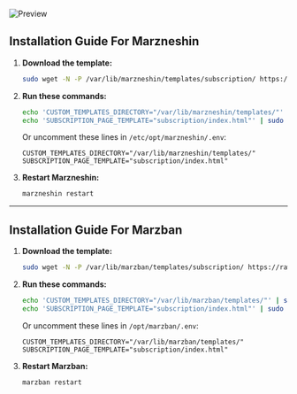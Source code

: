 ![Preview](preview.png)

## Installation Guide For Marzneshin

1. **Download the template:**
   ```sh
   sudo wget -N -P /var/lib/marzneshin/templates/subscription/ https://raw.githubusercontent.com/erfjab/ClockSub/refs/heads/main/marzneshin/index.html
   ```

2. **Run these commands:**
   ```sh
   echo 'CUSTOM_TEMPLATES_DIRECTORY="/var/lib/marzneshin/templates/"' | sudo tee -a /etc/opt/marzneshin/.env
   echo 'SUBSCRIPTION_PAGE_TEMPLATE="subscription/index.html"' | sudo tee -a /etc/opt/marzneshin/.env
   ```
   Or uncomment these lines in `/etc/opt/marzneshin/.env`:
   ```
   CUSTOM_TEMPLATES_DIRECTORY="/var/lib/marzneshin/templates/"
   SUBSCRIPTION_PAGE_TEMPLATE="subscription/index.html"
   ```

3. **Restart Marzneshin:**
   ```sh
   marzneshin restart
   ```

---

## Installation Guide For Marzban

1. **Download the template:**
   ```sh
   sudo wget -N -P /var/lib/marzban/templates/subscription/ https://raw.githubusercontent.com/erfjab/ClockSub/refs/heads/main/marzban/index.html
   ```

2. **Run these commands:**
   ```sh
   echo 'CUSTOM_TEMPLATES_DIRECTORY="/var/lib/marzban/templates/"' | sudo tee -a /opt/marzban/.env
   echo 'SUBSCRIPTION_PAGE_TEMPLATE="subscription/index.html"' | sudo tee -a /opt/marzban/.env
   ```
   Or uncomment these lines in `/opt/marzban/.env`:
   ```
   CUSTOM_TEMPLATES_DIRECTORY="/var/lib/marzban/templates/"
   SUBSCRIPTION_PAGE_TEMPLATE="subscription/index.html"
   ```

3. **Restart Marzban:**
   ```sh
   marzban restart
   ```
